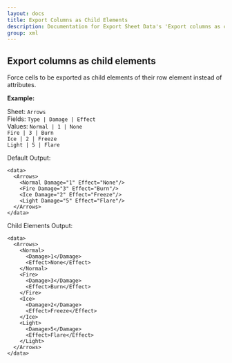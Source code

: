 ```yaml
---
layout: docs
title: Export Columns as Child Elements
description: Documentation for Export Sheet Data's 'Export columns as child elements' option.
group: xml
---
```


Export columns as child elements
--------------------------------

Force cells to be exported as child elements of their row element instead of attributes.

<b>Example:</b>

Sheet: `Arrows`<br>
Fields: `Type | Damage | Effect`<br>
Values: `Normal | 1 | None`<br>
`Fire | 3 | Burn`<br>
`Ice | 2 | Freeze`<br>
`Light | 5 | Flare`

Default Output:
```
<data>
  <Arrows>
    <Normal Damage="1" Effect="None"/>
    <Fire Damage="3" Effect="Burn"/>
    <Ice Damage="2" Effect="Freeze"/>
    <Light Damage="5" Effect="Flare"/>
  </Arrows>
</data>
```

Child Elements Output:
```
<data>
  <Arrows>
    <Normal>
      <Damage>1</Damage>
      <Effect>None</Effect>
    </Normal>
    <Fire>
      <Damage>3</Damage>
      <Effect>Burn</Effect>
    </Fire>
    <Ice>
      <Damage>2</Damage>
      <Effect>Freeze</Effect>
    </Ice>
    <Light>
      <Damage>5</Damage>
      <Effect>Flare</Effect>
    </Light>
  </Arrows>
</data>
```
